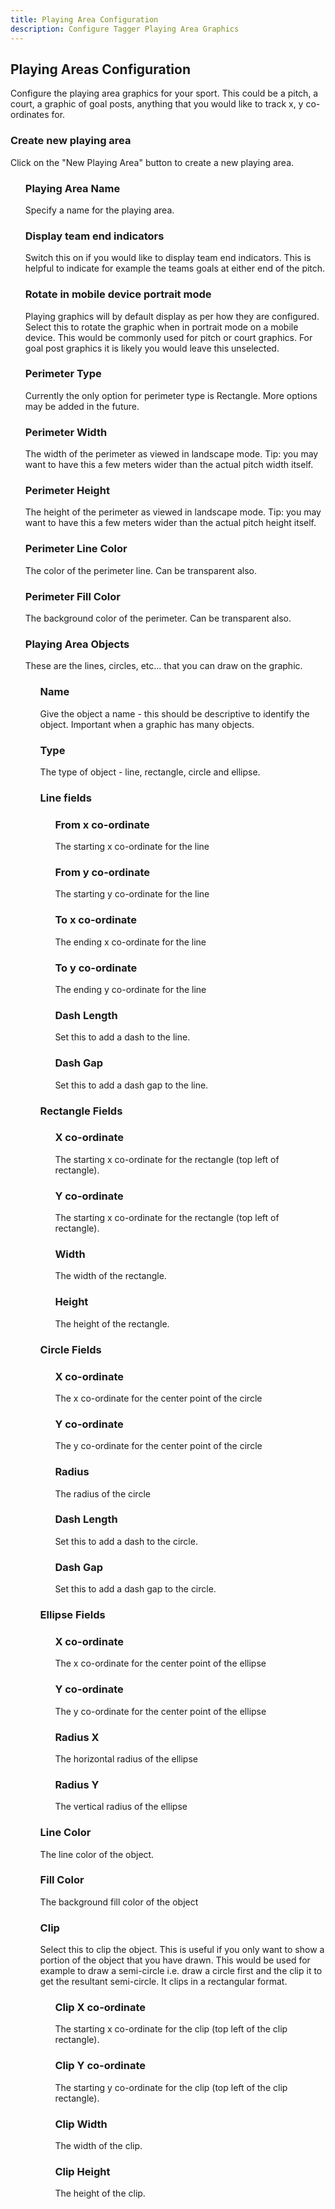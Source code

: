 ```yaml
---
title: Playing Area Configuration
description: Configure Tagger Playing Area Graphics
---
```



## Playing Areas Configuration

Configure the playing area graphics for your sport. This could be a pitch, a court, a graphic of goal posts, anything that you would like to track x, y co-ordinates for.

### Create new playing area

Click on the "New Playing Area" button to create a new playing area.

<ul>

### Playing Area Name

Specify a name for the playing area.

### Display team end indicators

Switch this on if you would like to display team end indicators. This is helpful to indicate for example the teams goals at either end of the pitch.

### Rotate in mobile device portrait mode

Playing graphics will by default display as per how they are configured. Select this to rotate the graphic when in portrait mode on a mobile device. This would be commonly used for pitch or court graphics. For goal post graphics it is likely you would leave this unselected.

### Perimeter Type

Currently the only option for perimeter type is Rectangle. More options may be added in the future.

### Perimeter Width

The width of the perimeter as viewed in landscape mode. Tip: you may want to have this a few meters wider than the actual pitch width itself.

### Perimeter Height

The height of the perimeter as viewed in landscape mode. Tip: you may want to have this a few meters wider than the actual pitch height itself.

### Perimeter Line Color

The color of the perimeter line. Can be transparent also.

### Perimeter Fill Color

The background color of the perimeter. Can be transparent also.

### Playing Area Objects

These are the lines, circles, etc... that you can draw on the graphic.

<ul>

### Name

Give the object a name - this should be descriptive to identify the object. Important when a graphic has many objects.

### Type

The type of object - line, rectangle, circle and ellipse.

### Line fields

<ul>

### From x co-ordinate 

The starting x co-ordinate for the line

### From y co-ordinate

The starting y co-ordinate for the line

### To x co-ordinate

The ending x co-ordinate for the line

### To y co-ordinate

The ending y co-ordinate for the line

### Dash Length

Set this to add a dash to the line.

### Dash Gap

Set this to add a dash gap to the line.

</ul>

### Rectangle Fields

<ul>

### X co-ordinate

The starting x co-ordinate for the rectangle (top left of rectangle).

### Y co-ordinate

The starting x co-ordinate for the rectangle (top left of rectangle).

### Width

The width of the rectangle.

### Height

The height of the rectangle.

</ul>

### Circle Fields

<ul>

### X co-ordinate

The x co-ordinate for the center point of the circle

### Y co-ordinate

The y co-ordinate for the center point of the circle

### Radius

The radius of the circle

### Dash Length

Set this to add a dash to the circle.

### Dash Gap

Set this to add a dash gap to the circle.


</ul>

### Ellipse Fields

<ul>

### X co-ordinate

The x co-ordinate for the center point of the ellipse

### Y co-ordinate

The y co-ordinate for the center point of the ellipse

### Radius X

The horizontal radius of the ellipse

### Radius Y

The vertical radius of the ellipse

</ul>

### Line Color

The line color of the object.

### Fill Color

The background fill color of the object

### Clip

Select this to clip the object. This is useful if you only want to show a portion of the object that you have drawn. This would be used for example to draw a semi-circle i.e. draw a circle first and the clip it to get the resultant semi-circle. It clips in a rectangular format.

<ul>

### Clip X co-ordinate

The starting x co-ordinate for the clip (top left of the clip rectangle).

### Clip Y co-ordinate

The starting y co-ordinate for the clip (top left of the clip rectangle).

### Clip Width

The width of the clip.

### Clip Height

The height of the clip.

</ul>

</ul>

</ul>

